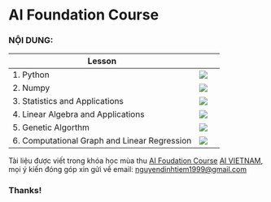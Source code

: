 # **AI Foundation Course**

### **NỘI DUNG:** 

| Lesson||     |
| -------------------------------------------- | ------------------------------------------------------------------------------------------------------------------------------------------------------------------------------------------------------------------------- |-----|
| 1. Python                                    |<a href="https://github.com/NguyenDinhTiem/Python_co_ban" role="button"><img class="notebook-badge-image" src="https://img.shields.io/static/v1?label=&amp;message=View%20On%20GitHub&amp;color=586069&amp;logo=github&amp;labelColor=2f363d"></a>   |
| 2. Numpy| <a href="https://github.com/NguyenDinhTiem/Numpy" role="button"><img class="notebook-badge-image" src="https://img.shields.io/static/v1?label=&amp;message=View%20On%20GitHub&amp;color=586069&amp;logo=github&amp;labelColor=2f363d"></a>   |
| 3. Statistics and Applications| <a href="https://github.com/NguyenDinhTiem/Statistics-and-Applications" role="button"><img class="notebook-badge-image" src="https://img.shields.io/static/v1?label=&amp;message=View%20On%20GitHub&amp;color=586069&amp;logo=github&amp;labelColor=2f363d"></a>   |
| 4. Linear Algebra and Applications| <a href="https://github.com/NguyenDinhTiem/Linear_Algebra_and_Applications" role="button"><img class="notebook-badge-image" src="https://img.shields.io/static/v1?label=&amp;message=View%20On%20GitHub&amp;color=586069&amp;logo=github&amp;labelColor=2f363d"></a>   |
| 5. Genetic Algorthm| <a href="https://github.com/NguyenDinhTiem/Genetic_Algorithn" role="button"><img class="notebook-badge-image" src="https://img.shields.io/static/v1?label=&amp;message=View%20On%20GitHub&amp;color=586069&amp;logo=github&amp;labelColor=2f363d"></a>   |
| 6. Computational Graph and Linear Regression |  <a href="https://github.com/NguyenDinhTiem/Computational-Graph-and-Linear-Regression/blob/main/ComputationalGraph%26LinearRegression.ipynb" role="button"><img class="notebook-badge-image" src="https://img.shields.io/static/v1?label=&amp;message=View%20On%20GitHub&amp;color=586069&amp;logo=github&amp;labelColor=2f363d"></a>   |

Tài liệu được viết trong khóa học mùa thu <a href=" https://www.facebook.com/groups/767764930739437"> AI Foudation Course</a> <a href="https://www.facebook.com/happyaivietnam">AI VIETNAM</a>, mọi ý kiến đóng góp xin gửi về email: nguyendinhtiem1999@gmail.com
### Thanks!
